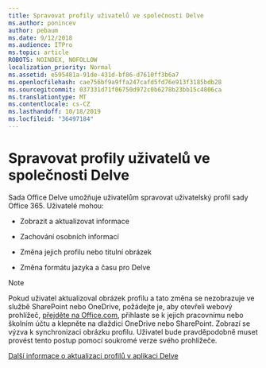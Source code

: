 ```yaml
---
title: Spravovat profily uživatelů ve společnosti Delve
ms.author: ponincev
author: pebaum
ms.date: 9/12/2018
ms.audience: ITPro
ms.topic: article
ROBOTS: NOINDEX, NOFOLLOW
localization_priority: Normal
ms.assetid: e595481a-91de-431d-bf86-d7610ff3b6a7
ms.openlocfilehash: cae756bf9a9ffa247cafd5fd76e913f3185bdb28
ms.sourcegitcommit: 037331d71f06750d972c0b6278b23bb15c4806ca
ms.translationtype: MT
ms.contentlocale: cs-CZ
ms.lasthandoff: 10/18/2019
ms.locfileid: "36497184"
---
```

# <a name="manage-user-profiles-in-delve"></a>Spravovat profily uživatelů ve společnosti Delve

Sada Office Delve umožňuje uživatelům spravovat uživatelský profil sady Office 365. Uživatelé mohou:
  
- Zobrazit a aktualizovat informace
    
- Zachování osobních informací
    
- Změna jejich profilu nebo titulní obrázek
    
- Změna formátu jazyka a času pro Delve
    
> [!NOTE]
> Pokud uživatel aktualizoval obrázek profilu a tato změna se nezobrazuje ve službě SharePoint nebo OneDrive, požádejte je, aby otevřeli webový prohlížeč, [přejděte na Office.com](https://www.office.com), přihlaste se k jejich pracovnímu nebo školním účtu a klepněte na dlaždici OneDrive nebo SharePoint. Zobrazí se výzva k synchronizaci obrázku profilu. Uživatel bude pravděpodobně muset provést tento postup pomocí soukromé verze svého prohlížeče. 
  
[Další informace o aktualizaci profilů v aplikaci Delve](https://go.microsoft.com/fwlink/?linkid=735070)
  

